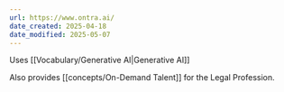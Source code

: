 ```yaml
---
url: https://www.ontra.ai/
date_created: 2025-04-18
date_modified: 2025-05-07
---
```


Uses [[Vocabulary/Generative AI|Generative AI]]


Also provides [[concepts/On-Demand Talent]] for the Legal Profession.  
